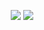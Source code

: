 <p align="center">
  <img src="https://github-readme-stats.vercel.app/api/top-langs/?username=xon-personal&layout=compact&theme=midnight-purple"/>
  <img src="https://github-readme-stats.vercel.app/api?username=xon-personal&theme=midnight-purple&show_icons=true&include_all_commits=true"/>
</p>
